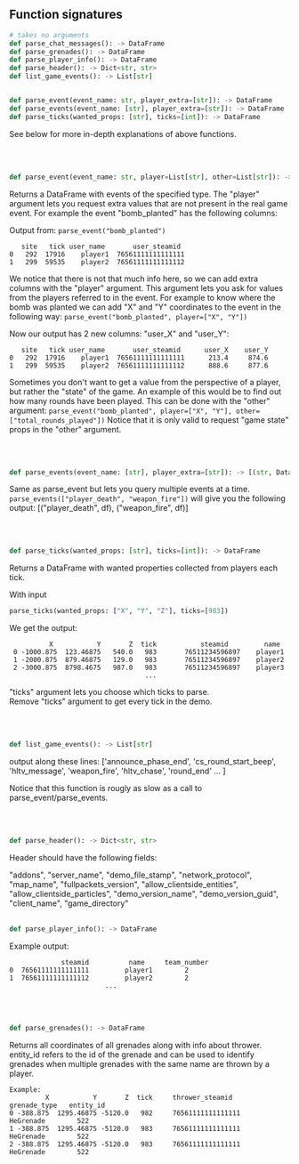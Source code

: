 ## Function signatures
```Python
# takes no arguments
def parse_chat_messages(): -> DataFrame
def parse_grenades(): -> DataFrame
def parse_player_info(): -> DataFrame
def parse_header(): -> Dict<str, str>
def list_game_events(): -> List[str]


def parse_event(event_name: str, player_extra=[str]): -> DataFrame
def parse_events(event_name: [str], player_extra=[str]): -> DataFrame
def parse_ticks(wanted_props: [str], ticks=[int]): -> DataFrame
```
See below for more in-depth explanations of above functions.

<br/><br/>

```Python
def parse_event(event_name: str, player=List[str], other=List[str]): -> DataFrame
```
Returns a DataFrame with events of the specified type. The "player" argument lets you request extra values that are not present in the real game event. For example the event "bomb_planted" has the following columns:

Output from: ```parse_event("bomb_planted")```
```
   site   tick user_name       user_steamid
0   292  17916    player1  76561111111111111
1   299  59535    player2  76561111111111112
```
We notice that there is not that much info here, so we can add extra columns with the "player" argument. This argument lets you ask for values from the players referred to in the event. For example to know where the bomb was planted we can add "X" and "Y" coordinates to the event in the following way: ```parse_event("bomb_planted", player=["X", "Y"])```

Now our output has 2 new columns: "user_X" and "user_Y":
```
   site   tick user_name       user_steamid      user_X    user_Y
0   292  17916    player1  76561111111111111      213.4     874.6
1   299  59535    player2  76561111111111112      888.6     877.6
```
Sometimes you don't want to get a value from the perspective of a player, but rather the "state" of the game. An example of this would be to find out how many rounds have been played. This can be done with the "other" argument:
```parse_event("bomb_planted", player=["X", "Y"], other=["total_rounds_played"])```
Notice that it is only valid to request "game state" props in the "other" argument.


<br/><br/>
```Python
def parse_events(event_name: [str], player_extra=[str]): -> [(str, DataFrame)]
```
Same as parse_event but lets you query multiple events at a time. 
```parse_events(["player_death", "weapon_fire"])``` will give you the following output: [("player_death", df), ("weapon_fire", df)]



<br/><br/>
```Python
def parse_ticks(wanted_props: [str], ticks=[int]): -> DataFrame
```
Returns a DataFrame with wanted properties collected from players each tick.

With input
```Python
parse_ticks(wanted_props: ["X", "Y", "Z"], ticks=[983])
```

We get the output:

    
              X           Y       Z  tick           steamid         name
     0 -1000.875  123.46875   540.0   983       76511234596897    player1
     1 -2000.875  879.46875   129.0   983       76511234596897    player2
     2 -3000.875  8798.4675   987.0   983       76511234596897    player3
                                      ...   
"ticks" argument lets you choose which ticks to parse.  
Remove "ticks" argument to get every tick in the demo.

<br/><br/>
```Python
def list_game_events(): -> List[str]
```
output along these lines:
['announce_phase_end', 'cs_round_start_beep', 'hltv_message', 'weapon_fire', 'hltv_chase', 'round_end' ... ]

Notice that this function is rougly as slow as a call to parse_event/parse_events.

<br/><br/>
```Python
def parse_header(): -> Dict<str, str>
```
Header should have the following fields:

"addons", "server_name", "demo_file_stamp", "network_protocol",
"map_name", "fullpackets_version", "allow_clientside_entities",
"allow_clientside_particles", "demo_version_name", "demo_version_guid",
"client_name", "game_directory"
<br/><br/>
```Python
def parse_player_info(): -> DataFrame
```

Example output:
```
             steamid          name     team_number
0  76561111111111111         player1        2
1  76561111111111112         player2        2
                        ...
```
<br/><br/>
```Python
def parse_grenades(): -> DataFrame
```
Returns all coordinates of all grenades along with info about thrower. entity_id refers to the id of the grenade and can be used to identify grenades when multiple grenades with the same name are thrown by a player.


    
    Example:
             X           Y       Z  tick     thrower_steamid    grenade_type   entity_id
    0 -388.875  1295.46875 -5120.0   982     76561111111111111    HeGrenade        522
    1 -388.875  1295.46875 -5120.0   983     76561111111111111    HeGrenade        522
    2 -388.875  1295.46875 -5120.0   983     76561111111111111    HeGrenade        522
